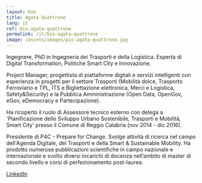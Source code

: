 ```yaml
---
layout: bio
title: Agata Quattrone
lang: it
ref: bio-agata-quattrone
permalink: /it/bio-agata-quattrone
image: /assets/images/pic-agata-quattrone.jpg
---
```


Ingegnere, PhD in Ingegneria dei Trasporti e della Logistica. Esperta di Digital Transformation, Politiche Smart City e Innovazione.

Project Manager, progettista di piattaforme digitali e servizi intelligenti con esperienza in progetti per il settore Trasporti (Mobilità dolce, Trasporto Ferroviario e TPL, ITS e Bigliettazione elettronica, Merci e Logistica, Safety&Security) e la Pubblica Amministrazione (Open Data, OpenGov, eGov, eDemocracy e Partecipazione).

Ha ricoperto il ruolo di Assessore tecnico esterno con delega a 'Pianificazione dello Sviluppo Urbano Sostenibile, Trasporti e Mobilità, Smart City' presso il Comune di Reggio Calabria (nov 2014 - dic 2016).

Presidente di P4C - Prepare for Change. Svolge attività di ricerca nel campo dell'Agenda Digitale, dei Trasporti e della Smart & Sustainable Mobility. Ha prodotto numerose pubblicazioni scientifiche in campo nazionale e internazionale e svolto diversi incarichi di docenza nell’ambito di master di secondo livello e corsi di perfezionamento post-laurea.

[LinkedIn](https://www.linkedin.com/in/quattroneagata/)
